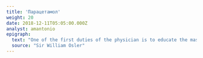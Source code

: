 ```yaml
---
title: 'Парацетамол'
weight: 20
date: 2018-12-11T05:05:00.000Z
analyst: amantonio
epigraph:
  text: "One of the first duties of the physician is to educate the masses not to take medicine."
  source: "Sir William Osler"
---
```


